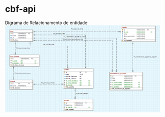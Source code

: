 # cbf-api


Digrama de Relacionamento de entidade
![alt text](https://github.com/Rapha1010/cbf-api/blob/master/ProjectER.png)

